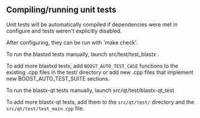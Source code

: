 Compiling/running unit tests
------------------------------------

Unit tests will be automatically compiled if dependencies were met in configure
and tests weren't explicitly disabled.

After configuring, they can be run with 'make check'.

To run the blastxd tests manually, launch src/test/test_blastx .

To add more blastxd tests, add `BOOST_AUTO_TEST_CASE` functions to the existing
.cpp files in the test/ directory or add new .cpp files that
implement new BOOST_AUTO_TEST_SUITE sections.

To run the blastx-qt tests manually, launch src/qt/test/blastx-qt_test

To add more blastx-qt tests, add them to the `src/qt/test/` directory and
the `src/qt/test/test_main.cpp` file.
